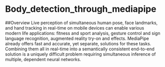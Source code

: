 # Body_detection_through_mediapipe
##Overview
Live perception of simultaneous human pose, face landmarks, and hand tracking in real-time on mobile devices can enable various modern life applications: fitness and sport analysis, gesture control and sign language recognition, augmented reality try-on and effects. MediaPipe already offers fast and accurate, yet separate, solutions for these tasks. Combining them all in real-time into a semantically consistent end-to-end solution is a uniquely difficult problem requiring simultaneous inference of multiple, dependent neural networks.
